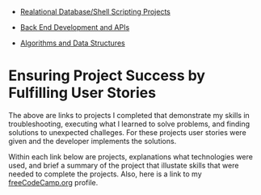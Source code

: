 - [Realational Database/Shell Scripting Projects](https://github.com/TracyChacon/Projects-freeCodeCamp.org/tree/master/05%20Relational%20Database)

- [Back End Development and APIs](https://github.com/TracyChacon/Projects-freeCodeCamp.org/tree/master/06-Back%20End%20Development%20and%20APIs/01%20Project%20Timestamp%20Microservice)

- [Algorithms and Data Structures](https://github.com/TracyChacon/Algorithms-and-Data-Structures/tree/main)


# Ensuring  Project Success by Fulfilling User Stories
The above are links to projects I completed  that demonstrate my skills in troubleshooting, executing what I learned to solve problems, and finding solutions to unexpected challeges. For these projects user stories were given and the developer implements the solutions. 

Within each link below are projects, explanations what technologies were used, and brief a summary of the project that illustate skills that were needed to complete the projects. Also, here is a link to my [freeCodeCamp.org](https://www.freecodecamp.org/tracychacon) profile.






